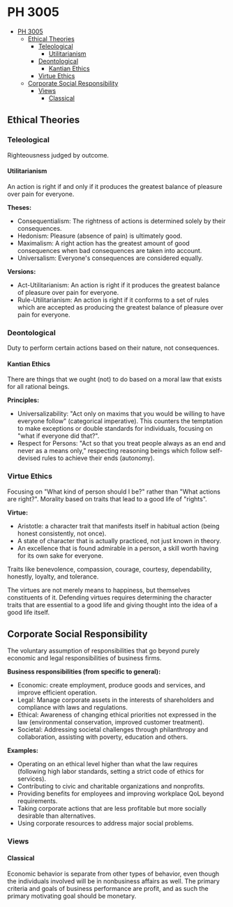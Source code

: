 # PH 3005

<!-- @import "[TOC]" {cmd="toc" depthFrom=1 depthTo=6 orderedList=false} -->
<!-- code_chunk_output -->

- [PH 3005](#ph-3005)
  - [Ethical Theories](#ethical-theories)
    - [Teleological](#teleological)
      - [Utilitarianism](#utilitarianism)
    - [Deontological](#deontological)
      - [Kantian Ethics](#kantian-ethics)
    - [Virtue Ethics](#virtue-ethics)
  - [Corporate Social Responsibility](#corporate-social-responsibility)
    - [Views](#views)
      - [Classical](#classical)

<!-- /code_chunk_output -->

## Ethical Theories

### Teleological

Righteousness judged by outcome.

#### Utilitarianism

An action is right if and only if it produces the greatest balance of pleasure over pain for everyone.

**Theses:**
- Consequentialism: The rightness of actions is determined solely by their consequences.
- Hedonism: Pleasure (absence of pain) is ultimately good.
- Maximalism: A right action has the greatest amount of good consequences when bad consequences are taken into account.
- Universalism: Everyone's consequences are considered equally.

**Versions:**
- Act-Utilitarianism: An action is right if it produces the greatest balance of pleasure over pain for everyone.
- Rule-Utilitarianism: An action is right if it conforms to a set of rules which are accepted as producing the greatest balance of pleasure over pain for everyone.

### Deontological

Duty to perform certain actions based on their nature, not consequences.

#### Kantian Ethics

There are things that we ought (not) to do based on a moral law that exists for all rational beings.

**Principles:**
- Universalizability: "Act only on maxims that you would be willing to have everyone follow" (categorical imperative). This counters the temptation to make exceptions or double standards for individuals, focusing on "what if everyone did that?".
- Respect for Persons: "Act so that you treat people always as an end and never as a means only," respecting reasoning beings which follow self-devised rules to achieve their ends (autonomy).

### Virtue Ethics

Focusing on "What kind of person should I be?" rather than "What actions are right?". Morality based on traits that lead to a good life of "rights".

**Virtue:**
- Aristotle: a character trait that manifests itself in habitual action (being honest consistently, not once).
- A state of character that is actually practiced, not just known in theory.
- An excellence that is found admirable in a person, a skill worth having for its own sake for everyone.

Traits like benevolence, compassion, courage, courtesy, dependability, honestly, loyalty, and tolerance.

The virtues are not merely means to happiness, but themselves constituents of it. Defending virtues requires determining the character traits that are essential to a good life and giving thought into the idea of a good life itself.

## Corporate Social Responsibility

The voluntary assumption of responsibilities that go beyond purely economic and legal responsibilities of business firms.

**Business responsibilities (from specific to general):**
- Economic: create employment, produce goods and services, and improve efficient operation.
- Legal: Manage corporate assets in the interests of shareholders and compliance with laws and regulations.
- Ethical: Awareness of changing ethical priorities not expressed in the law (environmental conservation, improved customer treatment).
- Societal: Addressing societal challenges through philanthropy and collaboration, assisting with poverty, education and others.

**Examples:**
- Operating on an ethical level higher than what the law requires (following high labor standards, setting a strict code of ethics for services).
- Contributing to civic and charitable organizations and nonprofits.
- Providing benefits for employees and improving workplace QoL beyond requirements.
- Taking corporate actions that are less profitable but more socially desirable than alternatives.
- Using corporate resources to address major social problems.

### Views

#### Classical

Economic behavior is separate from other types of behavior, even though the individuals involved will be in nonbusiness affairs as well. The primary criteria and goals of business performance are profit, and as such the primary motivating goal should be monetary.
